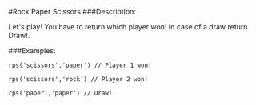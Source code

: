 #Rock Paper Scissors
###Description:

Let's play! You have to return which player won! In case of a draw return Draw!.

###Examples:

`rps('scissors','paper') // Player 1 won!`

`rps('scissors','rock') // Player 2 won!`

`rps('paper','paper') // Draw!`